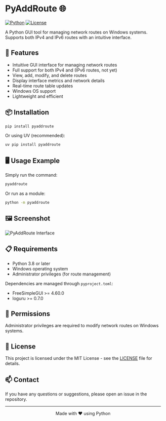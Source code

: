 # PyAddRoute 🌐

[![Python](https://img.shields.io/badge/Python-3.8+-blue.svg)](https://www.python.org/downloads/)
[![License](https://img.shields.io/badge/license-MIT-green.svg)](LICENSE)

A Python GUI tool for managing network routes on Windows systems. Supports both IPv4 and IPv6 routes with an intuitive interface.

## 🚀 Features

- Intuitive GUI interface for managing network routes
- Full support for both IPv4 and (IPv6 routes, not yet)
- View, add, modify, and delete routes
- Display interface metrics and network details
- Real-time route table updates
- Windows OS support
- Lightweight and efficient

## 📦 Installation

```bash
pip install pyaddroute
```

Or using UV (recommended):

```bash
uv pip install pyaddroute
```

## 🖥️ Usage Example

Simply run the command:

```bash
pyaddroute
```

Or run as a module:

```bash
python -m pyaddroute
```

## 🖼️ Screenshot

![PyAddRoute Interface](screenshot.png)

## 📋 Requirements

- Python 3.8 or later
- Windows operating system
- Administrator privileges (for route management)

Dependencies are managed through `pyproject.toml`:
- FreeSimpleGUI >= 4.60.0
- loguru >= 0.7.0

## 🔐 Permissions

Administrator privileges are required to modify network routes on Windows systems.

## 📝 License

This project is licensed under the MIT License - see the [LICENSE](LICENSE) file for details.

## 📫 Contact

If you have any questions or suggestions, please open an issue in the repository.

---

<div align="center">
Made with ❤️ using Python
</div>